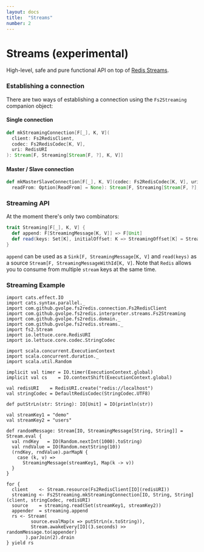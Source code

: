 ```yaml
---
layout: docs
title:  "Streams"
number: 2
---
```


# Streams (experimental)

High-level, safe and pure functional API on top of [Redis Streams](https://redis.io/topics/streams-intro).

### Establishing a connection

There are two ways of establishing a connection using the `Fs2Streaming` companion object:

#### Single connection

```scala
def mkStreamingConnection[F[_], K, V](
  client: Fs2RedisClient,
  codec: Fs2RedisCodec[K, V],
  uri: RedisURI
): Stream[F, Streaming[Stream[F, ?], K, V]]
```

#### Master / Slave connection

```scala
def mkMasterSlaveConnection[F[_], K, V](codec: Fs2RedisCodec[K, V], uris: RedisURI*)(
  readFrom: Option[ReadFrom] = None): Stream[F, Streaming[Stream[F, ?], K, V]]
```

### Streaming API

At the moment there's only two combinators:

```scala
trait Streaming[F[_], K, V] {
  def append: F[StreamingMessage[K, V]] => F[Unit]
  def read(keys: Set[K], initialOffset: K => StreamingOffset[K] = StreamingOffset.All[K]): F[StreamingMessageWithId[K, V]]
}
```

`append` can be used as a `Sink[F, StreamingMessage[K, V]` and `read(keys)` as a source `Stream[F, StreamingMessageWithId[K, V]`. Note that `Redis` allows you to consume from multiple `stream` keys at the same time.

### Streaming Example

```tut:silent
import cats.effect.IO
import cats.syntax.parallel._
import com.github.gvolpe.fs2redis.connection.Fs2RedisClient
import com.github.gvolpe.fs2redis.interpreter.streams.Fs2Streaming
import com.github.gvolpe.fs2redis.domain._
import com.github.gvolpe.fs2redis.streams._
import fs2.Stream
import io.lettuce.core.RedisURI
import io.lettuce.core.codec.StringCodec

import scala.concurrent.ExecutionContext
import scala.concurrent.duration._
import scala.util.Random

implicit val timer = IO.timer(ExecutionContext.global)
implicit val cs    = IO.contextShift(ExecutionContext.global)

val redisURI    = RedisURI.create("redis://localhost")
val stringCodec = DefaultRedisCodec(StringCodec.UTF8)

def putStrLn(str: String): IO[Unit] = IO(println(str))

val streamKey1 = "demo"
val streamKey2 = "users"

def randomMessage: Stream[IO, StreamingMessage[String, String]] = Stream.eval {
  val rndKey   = IO(Random.nextInt(1000).toString)
  val rndValue = IO(Random.nextString(10))
  (rndKey, rndValue).parMapN {
    case (k, v) =>
      StreamingMessage(streamKey1, Map(k -> v))
  }
}

for {
  client    <- Stream.resource(Fs2RedisClient[IO](redisURI))
  streaming <- Fs2Streaming.mkStreamingConnection[IO, String, String](client, stringCodec, redisURI)
  source    = streaming.read(Set(streamKey1, streamKey2))
  appender  = streaming.append
  rs <- Stream(
         source.evalMap(x => putStrLn(x.toString)),
         Stream.awakeEvery[IO](3.seconds) >> randomMessage.to(appender)
       ).parJoin(2).drain
} yield rs
```

